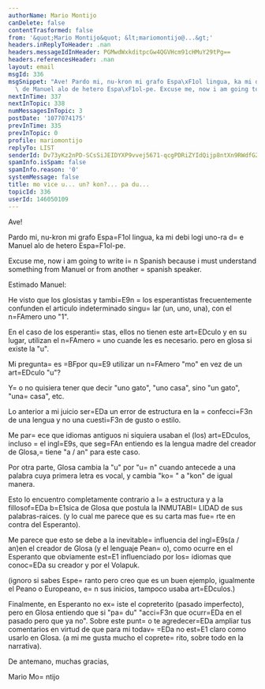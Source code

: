 ```yaml
---
authorName: Mario Montijo
canDelete: false
contentTrasformed: false
from: '&quot;Mario Montijo&quot; &lt;mariomontijo@...&gt;'
headers.inReplyToHeader: .nan
headers.messageIdInHeader: PGMwdWxkditpcGw4QGVHcm91cHMuY29tPg==
headers.referencesHeader: .nan
layout: email
msgId: 336
msgSnippet: "Ave! Pardo mi, nu-kron mi grafo Espa\xF1ol lingua, ka mi debi logi uno-ra\
  \ de Manuel alo de hetero Espa\xF1ol-pe. Excuse me, now i am going to write in Spanish"
nextInTime: 337
nextInTopic: 338
numMessagesInTopic: 3
postDate: '1077074175'
prevInTime: 335
prevInTopic: 0
profile: mariomontijo
replyTo: LIST
senderId: Dv73yKz2nPD-SCsSiJEIDYXP9vvej5671-qcgPDRiZYIdQijp8ntXn9RWdfG2QnC4x_NbPu-6JT4DOrdVuYRAVsa9z42BORL_RAoNl_JGg
spamInfo.isSpam: false
spamInfo.reason: '0'
systemMessage: false
title: mo vice u... un? kon?... pa du...
topicId: 336
userId: 146050109
---
```


Ave!

Pardo mi, nu-kron mi grafo Espa=F1ol lingua, ka mi debi logi uno-ra d=
e 
Manuel alo de hetero Espa=F1ol-pe.

Excuse me, now i am going to write i=
n Spanish because i must 
understand something from Manuel or from another =
spanish speaker.

Estimado Manuel:

He visto que los glosistas y tambi=E9n =
los esperantistas frecuentemente 
confunden el articulo indeterminado singu=
lar (un, uno, una), con el 
n=FAmero uno "1". 

En el caso de los esperanti=
stas, ellos no tienen este art=EDculo y en 
su lugar, utilizan el n=FAmero =
uno cuande les es necesario. pero en 
glosa si existe la "u". 

Mi pregunta=
 es =BFpor qu=E9 utilizar un n=FAmero "mo" en vez de un 
art=EDculo "u"?

Y=
o no quisiera tener que decir "uno gato", "uno casa", sino "un 
gato", "una=
 casa", etc.

Lo anterior a mi juicio ser=EDa un error de estructura en la =
confecci=F3n 
de una lengua y no una cuesti=F3n de gusto o estilo. 

Me par=
ece que idiomas antiguos ni siquiera usaban el (los) art=EDculos, 
incluso =
el ingl=E9s, que seg=FAn entiendo es la lengua madre del creador 
de Glosa,=
 tiene "a / an" para este caso.

Por otra parte, Glosa cambia la "u" por "u=
n" cuando antecede a una 
palabra cuya primera letra es vocal, y cambia "ko=
" a "kon" de igual 
manera. 

Esto lo encuentro completamente contrario a l=
a estructura y a la 
fillosof=EDa b=E1sica de Glosa que postula la INMUTABI=
LIDAD de sus 
palabras-raices. (y lo cual me parece que es su carta mas fue=
rte en 
contra del Esperanto). 

Me parece que esto se debe a la inevitable=
 influencia del ingl=E9s(a / 
an)en el creador de Glosa (y el lenguaje Pean=
o), como ocurre en el 
Esperanto que obviamente est=E1 influenciado por los=
 idiomas que 
conoc=EDa su creador y por el Volapuk.

(ignoro si sabes Espe=
ranto pero creo que es un buen ejemplo, 
igualmente el Peano o Europeano, e=
n sus inicios, tampoco usaba 
art=EDculos.)

Finalmente, en Esperanto no ex=
iste el copreterito (pasado 
imperfecto), pero en Glosa entiendo que si "pa=
 du" "acci=F3n que 
ocurr=EDa en el pasado pero que ya no". Sobre este punt=
o te agredecer=EDa 
ampliar tus comentarios en virtud de que para mi todav=
=EDa no est=E1 
claro como usarlo en Glosa. (a mi me gusta mucho el coprete=
rito, 
sobre todo en la narrativa).

De antemano, muchas gracias,

Mario Mo=
ntijo


